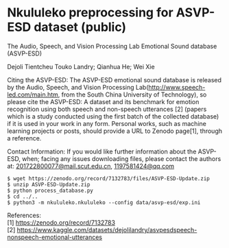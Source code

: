 # Nkululeko preprocessing for ASVP-ESD dataset (public)

The Audio, Speech, and Vision Processing Lab Emotional  Sound database (ASVP-ESD)

Dejoli Tientcheu Touko Landry; Qianhua He; Wei Xie

Citing the ASVP-ESD:
The ASVP-ESD emotional sound database is released by the Audio, Speech, and Vision Processing Lab(http://www.speech-led.com/main.htm, from the South China University of Technology), so please cite the ASVP-ESD: A dataset and its benchmark for emotion recognition using both speech and non-speech utterances [2] (papers which is a study conducted using the first batch of the collected database) if it is used in your work in any form. Personal works, such as machine learning projects or posts, should provide a URL to Zenodo page[1], through a reference.

Contact Information:
If you would like further information about the ASVP-ESD, when; facing any issues downloading files, please contact the authors at: 201722800077@mail.scut.edu.cn, 1197581424@qq.com

```
$ wget https://zenodo.org/record/7132783/files/ASVP-ESD-Update.zip
$ unzip ASVP-ESD-Update.zip
$ python process_database.py
$ cd ../..
$ python3 -m nkululeko.nkululeko --config data/asvp-esd/exp.ini
```
References:  
[1] https://zenodo.org/record/7132783  
[2] https://www.kaggle.com/datasets/dejolilandry/asvpesdspeech-nonspeech-emotional-utterances
